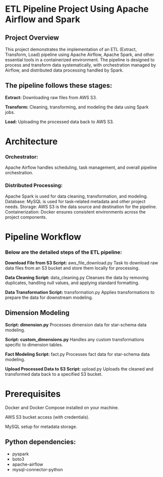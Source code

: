 # ETL Pipeline Project Using Apache Airflow and Spark

## Project Overview

This project demonstrates the implementation of an ETL 
(Extract, Transform, Load) pipeline using Apache Airflow, 
Apache Spark, and other essential tools in a containerized environment. 
The pipeline is designed to process and transform data systematically, 
with orchestration managed by Airflow, and distributed data processing handled by Spark.

## The pipeline follows these stages:

**Extract:** Downloading raw files from AWS S3.

**Transform:** Cleaning, transforming, and modeling the data using Spark jobs.

**Load:** Uploading the processed data back to AWS S3.

# **Architecture**

### Orchestrator: 
Apache Airflow handles scheduling, task management, and overall pipeline orchestration.

### Distributed Processing: 

Apache Spark is used for data cleaning, transformation, and modeling.
Database: MySQL is used for task-related metadata and other project needs.
Storage: AWS S3 is the data source and destination for the pipeline.
Containerization: Docker ensures consistent environments across the project components.

# Pipeline Workflow

### Below are the detailed steps of the ETL pipeline:

**Download File from S3 Script:** aws_file_download.py Task to download raw data files from an S3 bucket and store them locally for processing.

**Data Cleaning Script:** data_cleaning.py Cleanses the data by removing duplicates, handling null values, and applying standard formatting.

**Data Transformation Script:** transformation.py Applies transformations to prepare the data for downstream modeling.

## Dimension Modeling

**Script: dimension.py** Processes dimension data for star-schema data modeling.

**Script: custom_dimensions.py** Handles any custom transformations specific to dimension tables.

**Fact Modeling Script:** fact.py Processes fact data for star-schema data modeling.

**Upload Processed Data to S3 Script:** upload.py Uploads the cleaned and transformed data back to a specified S3 bucket.

# Prerequisites

Docker and Docker Compose installed on your machine. 

AWS S3 bucket access (with credentials).

MySQL setup for metadata storage.

## Python dependencies:
* pyspark
* boto3
* apache-airflow
* mysql-connector-python